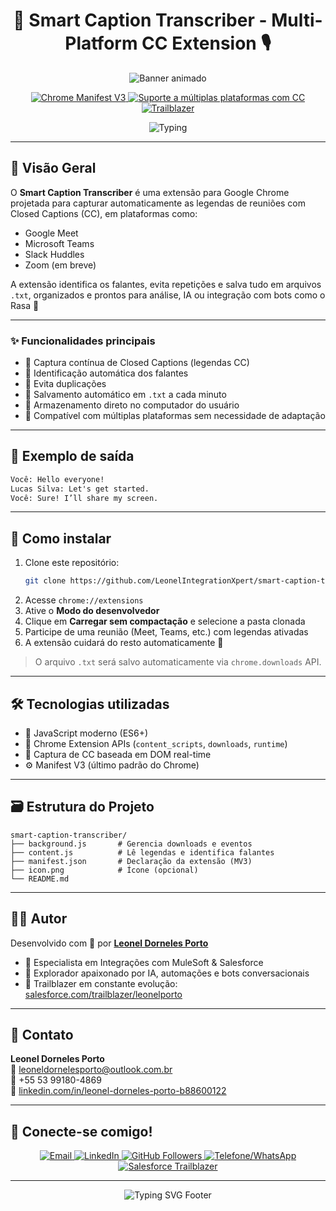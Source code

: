 <!--
  Gerado com auxílio de:
    ✅ Readme.so (https://readme.so/pt)
    ✅ Shields.io (https://shields.io)
    ✅ Readme Typing SVG (https://readme-typing-svg.demolab.com)
    ✅ Capsule Render (https://capsule-render.vercel.app)
-->

<h1 align="center">🧠 Smart Caption Transcriber - Multi-Platform CC Extension 🎙️</h1>

<p align="center">
  <img src="https://capsule-render.vercel.app/api?type=waving&color=0:147AD6,100:47e3ff&height=220&section=header&text=Smart%20Caption%20Transcriber&fontSize=40&fontColor=ffffff&animation=fadeIn" alt="Banner animado" />
</p>

<p align="center">
  <a href="https://developer.chrome.com/docs/extensions/mv3/">
    <img src="https://img.shields.io/badge/Chrome%20Extension-MV3-blue.svg?logo=googlechrome" alt="Chrome Manifest V3" />
  </a>
  <a href="#">
    <img src="https://img.shields.io/badge/Multi-Plataformas-green?logo=googlemeet" alt="Suporte a múltiplas plataformas com CC" />
  </a>
  <a href="https://www.salesforce.com/trailblazer/leonelporto">
    <img src="https://img.shields.io/badge/Trailblazer-Leonel%20Porto-blue?logo=salesforce" alt="Trailblazer" />
  </a>
</p>

<p align="center">
  <img src="https://readme-typing-svg.demolab.com?font=Fira+Code&size=22&pause=1000&color=47E3FF&center=true&vCenter=true&width=800&lines=Captura+autom%C3%A1tica+de+Closed+Captions+em+tempo+real;Identifica+falantes+em+reuni%C3%B5es+digitais;Salva+transcri%C3%A7%C3%B5es+locais+automaticamente" alt="Typing" />
</p>

---

## 🧠 Visão Geral

O **Smart Caption Transcriber** é uma extensão para Google Chrome projetada para capturar automaticamente as legendas de reuniões com Closed Captions (CC), em plataformas como:

- Google Meet
- Microsoft Teams
- Slack Huddles
- Zoom (em breve)

A extensão identifica os falantes, evita repetições e salva tudo em arquivos `.txt`, organizados e prontos para análise, IA ou integração com bots como o Rasa 🤖

---

### ✨ Funcionalidades principais

- 📌 Captura contínua de Closed Captions (legendas CC)
- 🧍 Identificação automática dos falantes
- 🧠 Evita duplicações
- 💾 Salvamento automático em `.txt` a cada minuto
- 📁 Armazenamento direto no computador do usuário
- 🔁 Compatível com múltiplas plataformas sem necessidade de adaptação

---

## 📂 Exemplo de saída

```txt
Você: Hello everyone!
Lucas Silva: Let's get started.
Você: Sure! I’ll share my screen.
```

---

## 🚀 Como instalar

1. Clone este repositório:
   ```bash
   git clone https://github.com/LeonelIntegrationXpert/smart-caption-transcriber.git
   ```
2. Acesse `chrome://extensions`
3. Ative o **Modo do desenvolvedor**
4. Clique em **Carregar sem compactação** e selecione a pasta clonada
5. Participe de uma reunião (Meet, Teams, etc.) com legendas ativadas
6. A extensão cuidará do resto automaticamente 🎉

> O arquivo `.txt` será salvo automaticamente via `chrome.downloads` API.

---

## 🛠️ Tecnologias utilizadas

- 📜 JavaScript moderno (ES6+)
- 🧩 Chrome Extension APIs (`content_scripts`, `downloads`, `runtime`)
- 🧠 Captura de CC baseada em DOM real-time
- ⚙️ Manifest V3 (último padrão do Chrome)

---

## 🗃️ Estrutura do Projeto

```
smart-caption-transcriber/
├── background.js       # Gerencia downloads e eventos
├── content.js          # Lê legendas e identifica falantes
├── manifest.json       # Declaração da extensão (MV3)
├── icon.png            # Ícone (opcional)
└── README.md
```

---

## 🧑‍💻 Autor

Desenvolvido com 💙 por [**Leonel Dorneles Porto**](https://www.linkedin.com/in/leonelporto)

- 🧩 Especialista em Integrações com MuleSoft & Salesforce
- 🤖 Explorador apaixonado por IA, automações e bots conversacionais
- 🧠 Trailblazer em constante evolução: [salesforce.com/trailblazer/leonelporto](https://www.salesforce.com/trailblazer/leonelporto)

---

## 🙌 Contato

**Leonel Dorneles Porto**  
📧 [leoneldornelesporto@outlook.com.br](mailto:leoneldornelesporto@outlook.com.br)  
📱 +55 53 99180-4869  
🔗 [linkedin.com/in/leonel-dorneles-porto-b88600122](https://www.linkedin.com/in/leonel-dorneles-porto-b88600122)

---

## 🙌 Conecte-se comigo!

<p align="center">

  <!-- 📧 Email -->
  <a href="mailto:leoneldornelesporto@outlook.com.br">
    <img src="https://img.shields.io/badge/Email-leoneldornelesporto@outlook.com.br-D14836?style=for-the-badge&logo=gmail&logoColor=white" alt="Email"/>
  </a>

  <!-- 💼 LinkedIn -->
  <a href="https://www.linkedin.com/in/leonel-dorneles-porto-b88600122" target="_blank">
    <img src="https://img.shields.io/badge/LinkedIn-Leonel%20Dorneles%20Porto-0077B5?style=for-the-badge&logo=linkedin&logoColor=white" alt="LinkedIn"/>
  </a>

  <!-- 🐙 GitHub Followers -->
  <a href="https://github.com/LeonelIntegrationXpert?tab=followers" target="_blank">
    <img src="https://img.shields.io/github/followers/LeonelIntegrationXpert?label=Seguidores&style=social" alt="GitHub Followers"/>
  </a>

  <!-- ☎️ Telefone / WhatsApp -->
  <a href="tel:+5553991804869">
    <img src="https://img.shields.io/badge/Telefone-%2B55%2053%2099180--4869-25D366?style=for-the-badge&logo=whatsapp&logoColor=white" alt="Telefone/WhatsApp"/>
  </a>

  <!-- 🎖️ Trailblazer -->
  <a href="https://www.salesforce.com/trailblazer/leonelporto" target="_blank">
    <img src="https://img.shields.io/badge/Trailblazer-Leonel%20Porto-00A1E0?style=for-the-badge&logo=salesforce&logoColor=white" alt="Salesforce Trailblazer"/>
  </a>

</p>

---

<!-- ✍️ Mensagem animada (Typing Effect) -->
<p align="center">
  <img 
    src="https://readme-typing-svg.demolab.com?font=Fira+Code&pause=1000&color=47E3FF&center=true&width=600&lines=Obrigado+por+visitar!+🚀;Vamos+conectar+no+LinkedIn!+💼;MuleSoft+%7C+Salesforce+%7C+API+Integration+Expert+🔌;Smart+Caption+Trailblazer+🏆"
    alt="Typing SVG Footer"
  />
</p>
